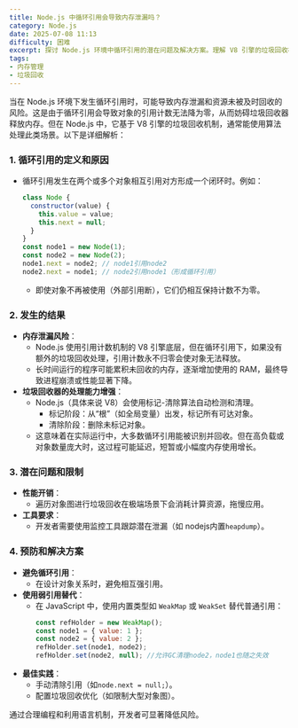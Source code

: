```yaml
---
title: Node.js 中循环引用会导致内存泄漏吗？
category: Node.js
date: 2025-07-08 11:13
difficulty: 困难
excerpt: 探讨 Node.js 环境中循环引用的潜在问题及解决方案。理解 V8 引擎的垃圾回收机制及其对内存管理的影响。
tags:
- 内存管理
- 垃圾回收
---
```

当在 Node.js 环境下发生循环引用时，可能导致内存泄漏和资源未被及时回收的风险。这是由于循环引用会导致对象的引用计数无法降为零，从而妨碍垃圾回收器释放内存。但在 Node.js 中，它基于 V8 引擎的垃圾回收机制，通常能使用算法处理此类场景。以下是详细解析：

### 1. 循环引用的定义和原因
- 循环引用发生在两个或多个对象相互引用对方形成一个闭环时。例如：
  ```javascript
  class Node {
    constructor(value) {
      this.value = value;
      this.next = null;
    }
  }
  const node1 = new Node(1);
  const node2 = new Node(2);
  node1.next = node2; // node1引用node2
  node2.next = node1; // node2引用node1（形成循环引用）
  ```
  - 即使对象不再被使用（外部引用断），它们仍相互保持计数不为零。

### 2. 发生的结果
- **内存泄漏风险**：
  - Node.js 使用引用计数机制的 V8 引擎底层，但在循环引用下，如果没有额外的垃圾回收处理，引用计数永不归零会使对象无法释放。
  - 长时间运行的程序可能累积未回收的内存，逐渐增加使用的 RAM，最终导致进程崩溃或性能显著下降。
- **垃圾回收器的处理能力增强**：
  - Node.js（具体来说 V8）会使用标记-清除算法自动检测和清理。
    - 标记阶段：从“根”（如全局变量）出发，标记所有可达对象。
    - 清除阶段：删除未标记对象。
  - 这意味着在实际运行中，大多数循环引用能被识别并回收。但在高负载或对象数量庞大时，这过程可能延迟，短暂或小幅度内存使用增长。

### 3. 潜在问题和限制
- **性能开销**：
  - 遍历对象图进行垃圾回收在极端场景下会消耗计算资源，拖慢应用。
- **工具要求**：
  - 开发者需要使用监控工具跟踪潜在泄漏（如 nodejs内置`heapdump`）。

### 4. 预防和解决方案
- **避免循环引用**：
  - 在设计对象关系时，避免相互强引用。
- **使用弱引用替代**：
  - 在 JavaScript 中，使用内置类型如 `WeakMap` 或 `WeakSet` 替代普通引用：
    ```javascript
    const refHolder = new WeakMap();
    const node1 = { value: 1 };
    const node2 = { value: 2 };
    refHolder.set(node1, node2);
    refHolder.set(node2, null); //允许GC清理node2，node1也随之失效
    ```
- **最佳实践**：
  - 手动清除引用（如`node.next = null;`）。
  - 配置垃圾回收优化（如限制大型对象图）。

通过合理编程和利用语言机制，开发者可显著降低风险。
